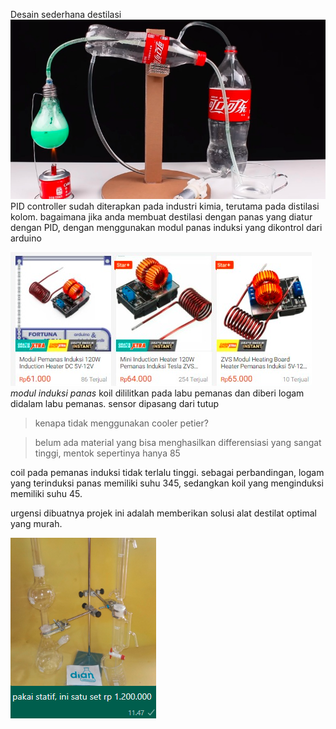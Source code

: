 Desain sederhana destilasi
![fb3aaadce4771920374a85a4571406bf.png](../../../../_resources/fb3aaadce4771920374a85a4571406bf.png)
PID controller sudah diterapkan pada industri kimia, terutama pada distilasi kolom. bagaimana jika anda membuat destilasi dengan panas yang diatur dengan PID, dengan menggunakan modul panas induksi yang dikontrol dari arduino

![777f373dc8065f5a65f35fc1ee212751.png](../../../../_resources/777f373dc8065f5a65f35fc1ee212751.png)
*modul induksi panas*
koil dililitkan pada labu pemanas dan diberi logam didalam labu pemanas. sensor dipasang dari tutup	

> kenapa tidak menggunakan cooler petier? 

> belum ada material yang bisa menghasilkan differensiasi yang sangat tinggi, mentok sepertinya hanya 85

coil pada pemanas induksi tidak terlalu tinggi. sebagai perbandingan, logam yang terinduksi panas memiliki suhu 345, sedangkan koil yang menginduksi memiliki suhu 45. 

urgensi dibuatnya projek ini adalah memberikan solusi alat destilat optimal yang murah. 

![a7f0d4a2bc3bd8d77875612b9cfad522.png](../../../../_resources/a7f0d4a2bc3bd8d77875612b9cfad522.png)
